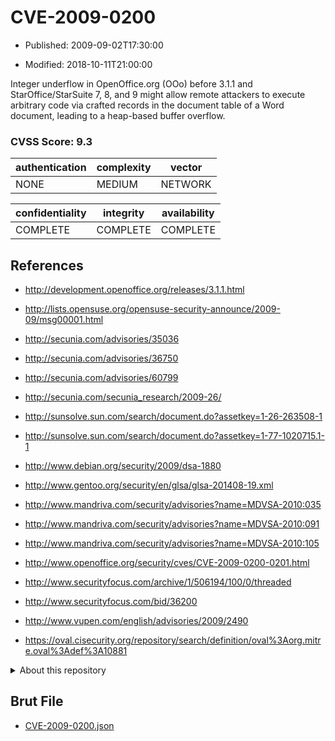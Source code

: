 # CVE-2009-0200

- Published: 2009-09-02T17:30:00

- Modified: 2018-10-11T21:00:00

Integer underflow in OpenOffice.org (OOo) before 3.1.1 and StarOffice/StarSuite 7, 8, and 9 might allow remote attackers to execute arbitrary code via crafted records in the document table of a Word document, leading to a heap-based buffer overflow.

### CVSS Score: **9.3**

| authentication | complexity | vector |
| --- | --- | --- |
| NONE | MEDIUM | NETWORK |

| confidentiality | integrity | availability |
| --- | --- | --- |
| COMPLETE | COMPLETE | COMPLETE |

## References

* http://development.openoffice.org/releases/3.1.1.html

* http://lists.opensuse.org/opensuse-security-announce/2009-09/msg00001.html

* http://secunia.com/advisories/35036

* http://secunia.com/advisories/36750

* http://secunia.com/advisories/60799

* http://secunia.com/secunia_research/2009-26/

* http://sunsolve.sun.com/search/document.do?assetkey=1-26-263508-1

* http://sunsolve.sun.com/search/document.do?assetkey=1-77-1020715.1-1

* http://www.debian.org/security/2009/dsa-1880

* http://www.gentoo.org/security/en/glsa/glsa-201408-19.xml

* http://www.mandriva.com/security/advisories?name=MDVSA-2010:035

* http://www.mandriva.com/security/advisories?name=MDVSA-2010:091

* http://www.mandriva.com/security/advisories?name=MDVSA-2010:105

* http://www.openoffice.org/security/cves/CVE-2009-0200-0201.html

* http://www.securityfocus.com/archive/1/506194/100/0/threaded

* http://www.securityfocus.com/bid/36200

* http://www.vupen.com/english/advisories/2009/2490

* https://oval.cisecurity.org/repository/search/definition/oval%3Aorg.mitre.oval%3Adef%3A10881

<details>
<summary>About this repository</summary> 

  This repository is part of the project [Live Hack CVE](https://github.com/Live-Hack-CVE). Main website can be found [www.live-hack.org](https://www.live-hack.org) 
  
  Made by [Sn0wAlice](https://github.com/Sn0wAlice) for the people that care about security and need to have a feed of the latest CVEs. Hope you enjoy it, don't forget to star the repo and follow me on [Twitter](https://twitter.com/Sn0wAlice) and [Github](https://github.com/Sn0wAlice). And that is my [personnal website](https://www.alice-snow.me/)

  - [Home Page](https://github.com/Live-Hack-CVE)
  - [Framework](https://github.com/Live-Hack-CVE/cve-framework)
  - [CVE database](https://github.com/Live-Hack-CVE/full_database)
  - [Changelog](https://github.com/Live-Hack-CVE/Changelog)
</details>

## Brut File

* [CVE-2009-0200.json](https://raw.githubusercontent.com/Live-Hack-CVE/full_database/main/cves/2009/CVE-2009-0200.json)

